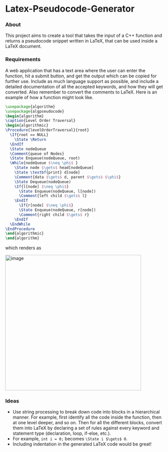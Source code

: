 # Latex-Pseudocode-Generator

### About
This project aims to create a tool that takes the input of a C++ function and returns a pseudocode snippet written in LaTeX, that can be used inside a LaTeX document.

### Requirements
A web application that has a text area where the user can enter the function, hit a submit button, and get the output which can be copied for further use.
Include as much language support as possible, and include a detailed documentation of all the accepted keywords, and how they will get converted. Also remember to convert the comments to LaTeX.
Here is an example of how a function might look like.
```tex
\usepackage{algorithm}
\usepackage{algpseudocode}
\begin{algorithm}
\caption{Level Order Traversal}
\begin{algorithmic}
\Procedure{levelOrderTraversal}{root}
  \If{root == NULL}
    \State \Return
  \EndIf
  \State nodeQueue
  \Comment{queue of Nodes}
  \State Enqueue(nodeQueue, root)
  \While{nodeQueue $\neq \phi$ }
    \State node $\gets$ head[nodeQueue]
    \State \textbf{print} d[node]
    \Comment{data $\gets$ d, parent $\gets$ $\phi$}
    \State Dequeue(nodeQueue)
    \If{l[node] $\neq \phi$}
      \State Enqueue(nodeQueue, l[node])
      \Comment{left child $\gets$ l}
    \EndIf
      \If{r[node] $\neq \phi$}
      \State Enqueue(nodeQueue, r[node])
      \Comment{right child $\gets$ r}
    \EndIf
  \EndWhile
\EndProcedure
\end{algorithmic}
\end{algorithm}
```
which renders as

<img width="429" alt="image" src="https://user-images.githubusercontent.com/77713537/210036832-47d2b3c7-6810-4ce6-a588-1ecec8fcd54c.png">

### Ideas
- Use string processing to break down code into blocks in a hierarchical manner. For example, first identify all the code inside the function, then at one level deeper, and so on. Then for all the different blocks, convert them into LaTeX by declaring a set of rules against every keyword and statement type (declaration, loop, if-else, etc.). 
- For example, `int i = 0;` becomes `\State i $\gets$ 0`.
- Including indentation in the generated LaTeX code would be great!



